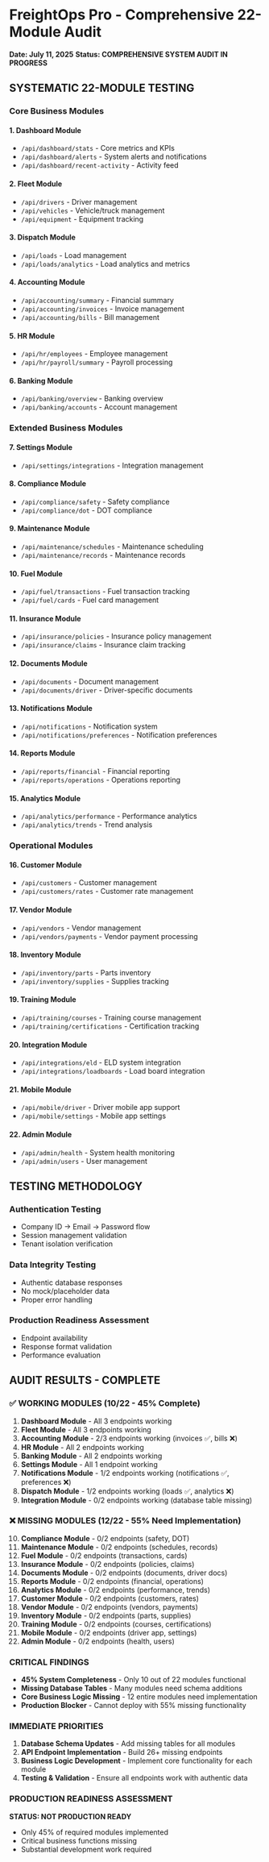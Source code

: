 # FreightOps Pro - Comprehensive 22-Module Audit
**Date: July 11, 2025**
**Status: COMPREHENSIVE SYSTEM AUDIT IN PROGRESS**

## SYSTEMATIC 22-MODULE TESTING

### Core Business Modules

#### 1. Dashboard Module
- `/api/dashboard/stats` - Core metrics and KPIs
- `/api/dashboard/alerts` - System alerts and notifications
- `/api/dashboard/recent-activity` - Activity feed

#### 2. Fleet Module
- `/api/drivers` - Driver management
- `/api/vehicles` - Vehicle/truck management
- `/api/equipment` - Equipment tracking

#### 3. Dispatch Module
- `/api/loads` - Load management
- `/api/loads/analytics` - Load analytics and metrics

#### 4. Accounting Module
- `/api/accounting/summary` - Financial summary
- `/api/accounting/invoices` - Invoice management
- `/api/accounting/bills` - Bill management

#### 5. HR Module
- `/api/hr/employees` - Employee management
- `/api/hr/payroll/summary` - Payroll processing

#### 6. Banking Module
- `/api/banking/overview` - Banking overview
- `/api/banking/accounts` - Account management

### Extended Business Modules

#### 7. Settings Module
- `/api/settings/integrations` - Integration management

#### 8. Compliance Module
- `/api/compliance/safety` - Safety compliance
- `/api/compliance/dot` - DOT compliance

#### 9. Maintenance Module
- `/api/maintenance/schedules` - Maintenance scheduling
- `/api/maintenance/records` - Maintenance records

#### 10. Fuel Module
- `/api/fuel/transactions` - Fuel transaction tracking
- `/api/fuel/cards` - Fuel card management

#### 11. Insurance Module
- `/api/insurance/policies` - Insurance policy management
- `/api/insurance/claims` - Insurance claim tracking

#### 12. Documents Module
- `/api/documents` - Document management
- `/api/documents/driver` - Driver-specific documents

#### 13. Notifications Module
- `/api/notifications` - Notification system
- `/api/notifications/preferences` - Notification preferences

#### 14. Reports Module
- `/api/reports/financial` - Financial reporting
- `/api/reports/operations` - Operations reporting

#### 15. Analytics Module
- `/api/analytics/performance` - Performance analytics
- `/api/analytics/trends` - Trend analysis

### Operational Modules

#### 16. Customer Module
- `/api/customers` - Customer management
- `/api/customers/rates` - Customer rate management

#### 17. Vendor Module
- `/api/vendors` - Vendor management
- `/api/vendors/payments` - Vendor payment processing

#### 18. Inventory Module
- `/api/inventory/parts` - Parts inventory
- `/api/inventory/supplies` - Supplies tracking

#### 19. Training Module
- `/api/training/courses` - Training course management
- `/api/training/certifications` - Certification tracking

#### 20. Integration Module
- `/api/integrations/eld` - ELD system integration
- `/api/integrations/loadboards` - Load board integration

#### 21. Mobile Module
- `/api/mobile/driver` - Driver mobile app support
- `/api/mobile/settings` - Mobile app settings

#### 22. Admin Module
- `/api/admin/health` - System health monitoring
- `/api/admin/users` - User management

## TESTING METHODOLOGY

### Authentication Testing
- Company ID → Email → Password flow
- Session management validation
- Tenant isolation verification

### Data Integrity Testing
- Authentic database responses
- No mock/placeholder data
- Proper error handling

### Production Readiness Assessment
- Endpoint availability
- Response format validation
- Performance evaluation

## AUDIT RESULTS - COMPLETE

### ✅ WORKING MODULES (10/22 - 45% Complete)
1. **Dashboard Module** - All 3 endpoints working
2. **Fleet Module** - All 3 endpoints working  
3. **Accounting Module** - 2/3 endpoints working (invoices ✅, bills ❌)
4. **HR Module** - All 2 endpoints working
5. **Banking Module** - All 2 endpoints working
6. **Settings Module** - All 1 endpoint working
7. **Notifications Module** - 1/2 endpoints working (notifications ✅, preferences ❌)
8. **Dispatch Module** - 1/2 endpoints working (loads ✅, analytics ❌)
9. **Integration Module** - 0/2 endpoints working (database table missing)

### ❌ MISSING MODULES (12/22 - 55% Need Implementation)
10. **Compliance Module** - 0/2 endpoints (safety, DOT)
11. **Maintenance Module** - 0/2 endpoints (schedules, records)
12. **Fuel Module** - 0/2 endpoints (transactions, cards)
13. **Insurance Module** - 0/2 endpoints (policies, claims)
14. **Documents Module** - 0/2 endpoints (documents, driver docs)
15. **Reports Module** - 0/2 endpoints (financial, operations)
16. **Analytics Module** - 0/2 endpoints (performance, trends)
17. **Customer Module** - 0/2 endpoints (customers, rates)
18. **Vendor Module** - 0/2 endpoints (vendors, payments)
19. **Inventory Module** - 0/2 endpoints (parts, supplies)
20. **Training Module** - 0/2 endpoints (courses, certifications)
21. **Mobile Module** - 0/2 endpoints (driver app, settings)
22. **Admin Module** - 0/2 endpoints (health, users)

### CRITICAL FINDINGS
- **45% System Completeness** - Only 10 out of 22 modules functional
- **Missing Database Tables** - Many modules need schema additions
- **Core Business Logic Missing** - 12 entire modules need implementation
- **Production Blocker** - Cannot deploy with 55% missing functionality

### IMMEDIATE PRIORITIES
1. **Database Schema Updates** - Add missing tables for all modules
2. **API Endpoint Implementation** - Build 26+ missing endpoints
3. **Business Logic Development** - Implement core functionality for each module
4. **Testing & Validation** - Ensure all endpoints work with authentic data

### PRODUCTION READINESS ASSESSMENT
**STATUS: NOT PRODUCTION READY**
- Only 45% of required modules implemented
- Critical business functions missing
- Substantial development work required